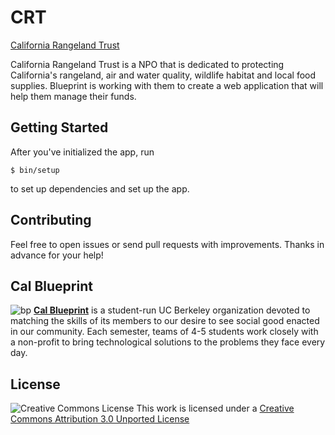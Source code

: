 CRT
===

[California Rangeland Trust](http://www.rangelandtrust.org/)

California Rangeland Trust is a NPO that is dedicated to protecting California's rangeland, air
and water quality, wildlife habitat and local food supplies.  Blueprint is working with them to
create a web application that will help them manage their funds.


Getting Started
---------------

After you've initialized the app, run

    $ bin/setup

to set up dependencies and set up the app.

## Contributing

Feel free to open issues or send pull requests with improvements. Thanks in
advance for your help!

## Cal Blueprint
![bp](https://raw.githubusercontent.com/calblueprint/calblueprint.org.old/master/app/assets/images/banner-facebook.png)
**[Cal Blueprint](http://www.calblueprint.org/)** is a student-run UC Berkeley
organization devoted to matching the skills of its members to our desire to see
social good enacted in our community. Each semester, teams of 4-5 students work
closely with a non-profit to bring technological solutions to the problems they
face every day.

## License

![Creative Commons License](http://i.creativecommons.org/l/by/3.0/88x31.png)
This work is licensed under a [Creative Commons Attribution 3.0 Unported
License](http://creativecommons.org/licenses/by/3.0/deed.en_US)
